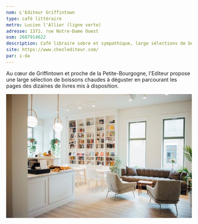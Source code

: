 ```yaml
---
nom: L'Editeur Griffintown
type: café littéraire
metro: Lucien l'Allier (ligne verte)
adresse: 1372, rue Notre-Dame Ouest
osm: 2687914622
description: Café libraire sobre et sympathique, large sélections de boissons chaudes et froides, ambiance calme et mini-bibliothèque bien fournie.
site: https://www.chezlediteur.com/
par: i-da
---
```


Au cœur de Griffintown et proche de la Petite-Bourgogne, l'Editeur propose une large sélection de boissons chaudes à déguster
en parcourant les pages des dizaines de livres mis à disposition. 

![L'Editeur Griffintown](./media/l-editeur-griffintown.jpg)
